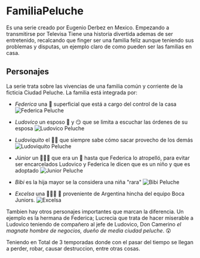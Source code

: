 # FamiliaPeluche

Es una serie creado por Eugenio Derbez en Mexico. Empezando a transmitirse por Televisa
Tiene una historia divertida ademas de ser entretenido, recalcando que finger ser una familia feliz aunque teniendo sus problemas y disputas, un ejemplo claro de como pueden ser las familias en casa.

## Personajes

La serie trata sobre las vivencias de una familia común y corriente de la ficticia Ciudad Peluche. La familia está integrada por:

+ *Federica* una 💃 superficial que está a cargo del control de la casa
![**Federica Peluche**](https://televisa.brightspotcdn.com/dims4/default/8fe3807/2147483647/strip/true/crop/999x750+100+0/resize/818x614!/quality/90/?url=https%3A%2F%2Ftelevisa-brightspot.s3.amazonaws.com%2Fapi%2F02%2F5c%2F9af178c349778800a8ac6acb2235%2Flos-looks-de-federica.jpg)

+ *Ludovico* un esposo 👶 y 😏 que se limita a escuchar las órdenes de su esposa
![**Ludovico Peluche**](https://www.williamjacket.com/wp-content/uploads/2022/10/Ludovico-P.-Luche-Baby-Blue-Fur-Coat.webp)

+ *Ludoviquito* el 👩‍👦 que siempre sabe cómo sacar provecho de los demás
![**Ludoviquito Peluche**](https://elcomercio.pe/resizer/9vKRtDhuWNdnxazys1aFqX34jIo=/1200x1200/smart/filters:format(jpeg):quality(75)/cloudfront-us-east-1.images.arcpublishing.com/elcomercio/LWRQ5BUSDJFZNMDUNN7T677SNI.png)

+ *Júnior* un 👩‍👧‍👦 que era un 👮 hasta que Federica lo atropelló, para evitar ser encarcelados Ludovico y Federica le dicen que es un niño y que es adoptado
![**Junior Peluche**](https://static.wikia.nocookie.net/lafamiliapluche/images/3/32/Junior_%28Intro%29.png/revision/latest?cb=20140210171309&path-prefix=es)

+ *Bibi* es la hija mayor se la considera una niña "rara"
![**Bibi Peluche**](https://st1.uvnimg.com/2d/d9/38759bf947d0b711b10dfa993014/748e6f7c65184db186cfe40f0baf20ed)

+ *Excelsa* una 🧹👩‍🦰 🦥 proveniente de Argentina hincha del equipo Boca Juniors.
![**Excelsa**](https://imagenes.extra.ec/files/image_inside/uploads/2020/10/26/5f9795756a3dc.jpeg)

Tambien hay otros personajes importantes que marcan la diferencia. Un ejemplo es la hermana de Federica; Lucrecia que trata de hacer miserable a Ludovico teniendo de compañero al jefe de Ludovico, Don Camerino _el magnate hombre de negocios, dueño de media ciudad peluche_. 😲

Teniendo en Total de 3 temporadas donde con el pasar del tiempo se llegan a perder, robar, causar destruccion, entre otras cosas.